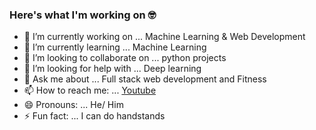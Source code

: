 ### Here's what I'm working on 🤓



- 🔭 I’m currently working on ... Machine Learning & Web Development
- 🌱 I’m currently learning ... Machine Learning
- 👯 I’m looking to collaborate on ... python projects
- 🤔 I’m looking for help with ... Deep learning
- 💬 Ask me about ... Full stack web development and Fitness
- 📫 How to reach me: ... [Youtube]('https://www.youtube.com/channel/UCbyoTZ9guFWEC5BaKRkV9Aw')
- 😄 Pronouns: ... He/ Him
- ⚡ Fun fact: ... I can do handstands
